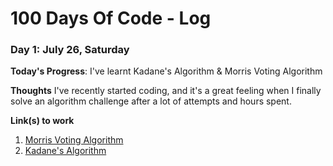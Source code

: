 # 100 Days Of Code - Log

### Day 1: July 26, Saturday

**Today's Progress**: I've learnt Kadane's Algorithm & Morris Voting Algorithm

**Thoughts** I've recently started coding, and it's a great feeling when I finally solve an algorithm challenge after a lot of attempts and hours spent.

**Link(s) to work**
1. [Morris Voting Algorithm](https://www.geeksforgeeks.org/majority-element/)
2. [Kadane's Algorithm](https://www.geeksforgeeks.org/largest-sum-contiguous-subarray/)
